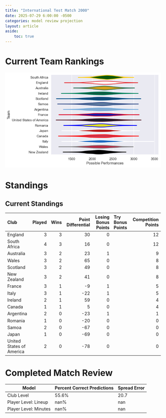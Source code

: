 ```yaml
---  
title: "International Test Match 2000"  
date: 2025-07-29 6:00:00 -0500  
categories: model review projection  
layout: article  
aside:  
    toc: true  
---
```

# Current Team Rankings


![Club Rankings](plots/rankings_International_Test_Match_2000.png)
# Standings

## Current Standings


| Club                     |   Played |   Wins |   Point Differential |   Losing Bonus Points | Try Bonus Points   |   Competition Points |
|:-------------------------|---------:|-------:|---------------------:|----------------------:|:-------------------|---------------------:|
| England                  |        3 |      3 |                   30 |                     0 |                    |                   12 |
| South Africa             |        4 |      3 |                   16 |                     0 |                    |                   12 |
| Australia                |        3 |      2 |                   23 |                     1 |                    |                    9 |
| Wales                    |        3 |      2 |                   65 |                     0 |                    |                    8 |
| Scotland                 |        3 |      2 |                   49 |                     0 |                    |                    8 |
| New Zealand              |        3 |      2 |                   41 |                     0 |                    |                    8 |
| France                   |        3 |      1 |                   -9 |                     1 |                    |                    5 |
| Italy                    |        3 |      1 |                  -22 |                     1 |                    |                    5 |
| Ireland                  |        2 |      1 |                   59 |                     0 |                    |                    4 |
| Canada                   |        1 |      1 |                    5 |                     0 |                    |                    4 |
| Argentina                |        2 |      0 |                  -23 |                     1 |                    |                    1 |
| Romania                  |        1 |      0 |                  -20 |                     0 |                    |                    0 |
| Samoa                    |        2 |      0 |                  -67 |                     0 |                    |                    0 |
| Japan                    |        1 |      0 |                  -69 |                     0 |                    |                    0 |
| United States of America |        2 |      0 |                  -78 |                     0 |                    |                    0 |



# Completed Match Review


| Model | Percent Correct Predictions | Spread Error |
| ------ | ------ | ------ |
| Club Level | 55.6% | 20.7 |
| Player Level: Lineup | nan% | nan |
| Player Level: Minutes | nan% | nan |

